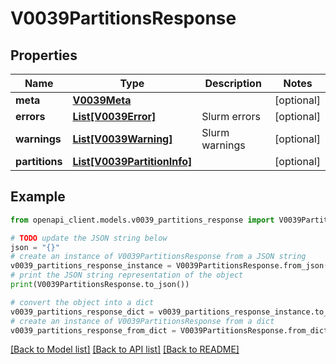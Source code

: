 # V0039PartitionsResponse


## Properties

Name | Type | Description | Notes
------------ | ------------- | ------------- | -------------
**meta** | [**V0039Meta**](V0039Meta.md) |  | [optional] 
**errors** | [**List[V0039Error]**](V0039Error.md) | Slurm errors | [optional] 
**warnings** | [**List[V0039Warning]**](V0039Warning.md) | Slurm warnings | [optional] 
**partitions** | [**List[V0039PartitionInfo]**](V0039PartitionInfo.md) |  | [optional] 

## Example

```python
from openapi_client.models.v0039_partitions_response import V0039PartitionsResponse

# TODO update the JSON string below
json = "{}"
# create an instance of V0039PartitionsResponse from a JSON string
v0039_partitions_response_instance = V0039PartitionsResponse.from_json(json)
# print the JSON string representation of the object
print(V0039PartitionsResponse.to_json())

# convert the object into a dict
v0039_partitions_response_dict = v0039_partitions_response_instance.to_dict()
# create an instance of V0039PartitionsResponse from a dict
v0039_partitions_response_from_dict = V0039PartitionsResponse.from_dict(v0039_partitions_response_dict)
```
[[Back to Model list]](../README.md#documentation-for-models) [[Back to API list]](../README.md#documentation-for-api-endpoints) [[Back to README]](../README.md)


